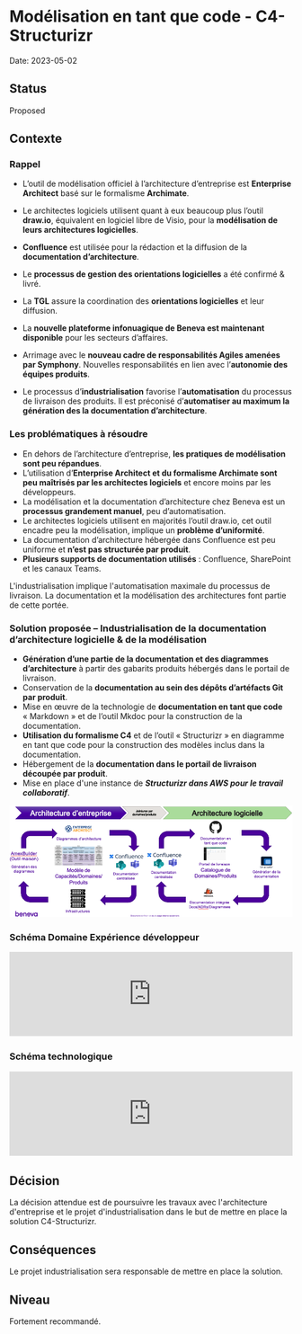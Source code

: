 # Modélisation en tant que code - C4-Structurizr

Date: 2023-05-02

## Status

Proposed

## Contexte

### Rappel

- L’outil de modélisation officiel à l’architecture d’entreprise est **Enterprise Architect** basé sur le formalisme **Archimate**.

- Le architectes logiciels utilisent quant à eux beaucoup plus l’outil **draw.io**, équivalent en logiciel libre de Visio, pour la **modélisation de leurs architectures logicielles**.

- **Confluence** est utilisée pour la rédaction et la diffusion de la **documentation d’architecture**.

- Le **processus de gestion des orientations logicielles** a été confirmé & livré.

- La **TGL** assure la coordination des **orientations logicielles** et leur diffusion.

- La **nouvelle plateforme infonuagique de Beneva est maintenant disponible** pour les secteurs d’affaires.

- Arrimage avec le **nouveau cadre de responsabilités Agiles amenées par Symphony**.  Nouvelles responsabilités en lien avec l’**autonomie des équipes produits**.

- Le processus d’**industrialisation** favorise l’**automatisation** du processus de livraison des produits.  Il est préconisé d’**automatiser au maximum la génération des la documentation d’architecture**.

### Les problématiques à résoudre

- En dehors de l’architecture d’entreprise, **les pratiques de modélisation sont peu répandues**.  
- L’utilisation d’**Enterprise Architect et du formalisme Archimate sont peu maîtrisés par les architectes logiciels** et encore moins par les développeurs.
- La modélisation et la documentation d’architecture chez Beneva est un **processus grandement manuel**, peu d’automatisation.
- Le architectes logiciels utilisent en majorités l’outil draw.io, cet outil encadre peu la modélisation, implique un **problème d’uniformité**.
- La documentation d’architecture hébergée dans Confluence est peu uniforme et **n’est pas structurée par produit**.
- **Plusieurs supports de documentation utilisés** : Confluence, SharePoint et les canaux Teams.

L'industrialisation implique l'automatisation maximale du processus de livraison.  La documentation et la modélisation des architectures font partie de cette portée.

### Solution proposée – Industrialisation de la documentation d’architecture logicielle & de la  modélisation

- **Génération d’une partie de la documentation et des diagrammes d’architecture** à partir des gabarits produits hébergés dans le portail de livraison.
- Conservation de la **documentation au sein des dépôts d’artéfacts Git par produit**.
- Mise en œuvre de la technologie de **documentation en tant que code** « Markdown » et de l’outil Mkdoc pour la construction de la documentation.
- **Utilisation du formalisme C4** et de l’outil « Structurizr » en diagramme en tant que code pour la construction des modèles inclus dans la documentation.
- Hébergement de la **documentation dans le portail de livraison découpée par produit**.
- Mise en place d'une instance de ***Structurizr dans AWS pour le travail collaboratif***.

![](./images/Modelisation-C4_v0_1.png)

### Schéma Domaine Expérience développeur

<iframe id="myEmbeddedDiagram" src="http://localhost:8088/embed/6?diagram=ExperienceDeveloppeur&diagramSelector=false&iframe=myEmbeddedDiagram" width="100%" marginwidth="0" marginheight="0" frameborder="0" scrolling="no" allowfullscreen="true"></iframe>

### Schéma technologique

<iframe id="myEmbeddedDiagram" src="http://localhost:8088/embed/6?diagram=AWSBenevaExpDev&diagramSelector=false&iframe=myEmbeddedDiagram" width="100%" marginwidth="0" marginheight="0" frameborder="0" scrolling="no" allowfullscreen="true"></iframe>

<script type="text/javascript" src="http://localhost:8088/static/js/structurizr-embed.js"></script>

## Décision

La décision attendue est de poursuivre les travaux avec l'architecture d'entreprise et le projet d'industrialisation dans le but de mettre en place la solution C4-Structurizr.

## Conséquences

Le projet industrialisation sera responsable de mettre en place la solution.

## Niveau

Fortement recommandé.
